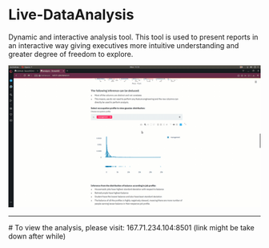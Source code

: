 # Live-DataAnalysis
Dynamic and interactive analysis tool. This tool is used to present reports in an interactive way giving executives more intuitive understanding and greater degree of freedom to explore.  

![sample](Demo%20Video/demo_gif.gif)


<hr>
# To view the analysis, please visit:
167.71.234.104:8501 (link might be take down after while)
